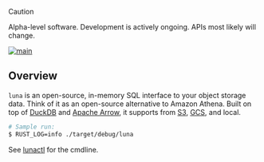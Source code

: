 > [!CAUTION]
> Alpha-level software. Development is actively ongoing. APIs most likely will change.

[![main](https://github.com/flowerinthenight/luna/actions/workflows/main.yml/badge.svg)](https://github.com/flowerinthenight/luna/actions/workflows/main.yml)

## Overview

`luna` is an open-source, in-memory SQL interface to your object storage data. Think of it as an open-source alternative to Amazon Athena. Built on top of [DuckDB](https://duckdb.org/) and [Apache Arrow](https://arrow.apache.org/), it supports from [S3](https://aws.amazon.com/s3/), [GCS](https://cloud.google.com/storage?hl=en), and local.

```sh
# Sample run:
$ RUST_LOG=info ./target/debug/luna
```

See [lunactl](https://github.com/flowerinthenight/lunactl/) for the cmdline.
